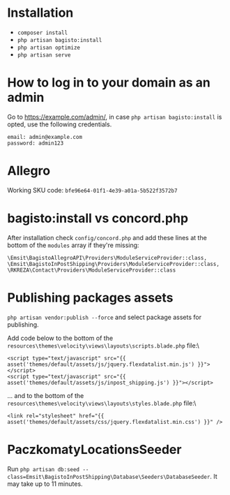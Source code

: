 # Installation
* `composer install`
* `php artisan bagisto:install`
* `php artisan optimize`
* `php artisan serve`

# How to log in to your domain as an admin
Go to https://example.com/admin/, in case `php artisan bagisto:install` is opted, use the following credentials.

```
email: admin@example.com
password: admin123
```

# Allegro
Working SKU code: `bfe96e64-01f1-4e39-a01a-5b522f3572b7`


# bagisto:install vs concord.php
After installation check `config/concord.php` and add these lines at the bottom of the `modules` array if they're missing:
```
\Emsit\BagistoAllegroAPI\Providers\ModuleServiceProvider::class,
\Emsit\BagistoInPostShipping\Providers\ModuleServiceProvider::class,
\RKREZA\Contact\Providers\ModuleServiceProvider::class
```

# Publishing packages assets
`php artisan vendor:publish --force` and select package assets for publishing.

Add code below to the bottom of the `resources\themes\velocity\views\layouts\scripts.blade.php` file:\
```
<script type="text/javascript" src="{{ asset('themes/default/assets/js/jquery.flexdatalist.min.js') }}"></script>
<script type="text/javascript" src="{{ asset('themes/default/assets/js/inpost_shipping.js') }}"></script>
```
... and to the bottom of the `resources\themes\velocity\views\layouts\styles.blade.php` file:\
```
<link rel="stylesheet" href="{{ asset('themes/default/assets/css/jquery.flexdatalist.min.css') }}" />
```

# PaczkomatyLocationsSeeder
Run `php artisan db:seed --class=Emsit\BagistoInPostShipping\Database\Seeders\DatabaseSeeder`. It may take up to 11 minutes.
